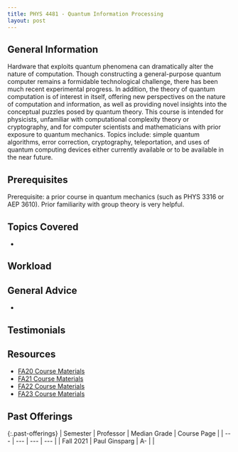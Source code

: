 ```yaml
---
title: PHYS 4481 - Quantum Information Processing
layout: post
---
```


<link rel="stylesheet" href="/main.css">

## General Information

Hardware that exploits quantum phenomena can dramatically alter the nature of computation. Though constructing a general-purpose quantum computer remains a formidable technological challenge, there has been much recent experimental progress. In addition, the theory of quantum computation is of interest in itself, offering new perspectives on the nature of computation and information, as well as providing novel insights into the conceptual puzzles posed by quantum theory. This course is intended for physicists, unfamiliar with computational complexity theory or cryptography, and for computer scientists and mathematicians with prior exposure to quantum mechanics. Topics include: simple quantum algorithms, error correction, cryptography, teleportation, and uses of quantum computing devices either currently available or to be available in the near future.

## Prerequisites

Prerequisite: a prior course in quantum mechanics (such as PHYS 3316 or AEP 3610). Prior familiarity with group theory is very helpful.

## Topics Covered

  - 

## Workload



## General Advice

  - 

## Testimonials

## Resources
- [FA20 Course Materials](https://courses.cit.cornell.edu/physics4481-7681_2020fa/)
- [FA21 Course Materials](https://courses.cit.cornell.edu/physics4481-7681_2021fa/)
- [FA22 Course Materials](https://courses.cit.cornell.edu/physics4481-7681_2022fa/)
- [FA23 Course Materials](https://courses.cit.cornell.edu/physics4481-7681_2023fa/)


## Past Offerings

{:.past-offerings}
| Semester | Professor | Median Grade | Course Page |
| --- | --- | --- | --- |
| Fall 2021 | Paul Ginsparg | A- |  |
